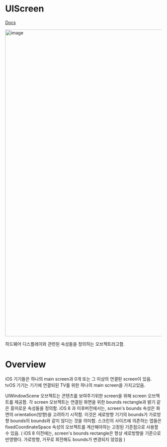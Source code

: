 # UIScreen

[Docs](https://developer.apple.com/documentation/uikit/uiscreen)

<img width="984" alt="image" src="https://github.com/jaehoon9186/study/assets/83233720/37a4011a-524e-4513-9902-6ab9724c975f">

하드웨어 디스플레이와 관련된 속성들을 정의하는 오브젝트라고함. 

# Overview

iOS 기기들은 하나의 main screen과 0개 또는 그 이상의 연결된 screen이 있음. tvOS 기기는 기기에 연결되된 TV를 위한 하나의 main screen을 가지고있음. 

UIWindowScene 오브젝트는 콘텐츠를 보여주기위한 screen을 위해 screen 오브젝트를 제공함. 각 screen 오브젝트는 연결된 화면을 위한 bounds rectangle과 밝기 같은 흥미로운 속성들을 정의함. iOS 8 과 이후버전에서는, screen's bounds 속성은 화면의 orientation(방향)을 고려하기 시작함. 이것은 세로방향 기기의 bounds가 가로방향 bounds의 bounds와 같지 않다는 것을 의미함. 스크린의 사이즈에 의존하는 앱들은 fixedCoordinateSpace 속성의 오브젝트를 계산해야하는 고정된 기준점으로 사용할 수 있음. ( iOS 8 이전에는, screen's bounds rectangle은 항상 세로방향을 기준으로 반영했다. 가로방향, 거꾸로 회전해도 bounds가 변경되지 않았음 ) 
